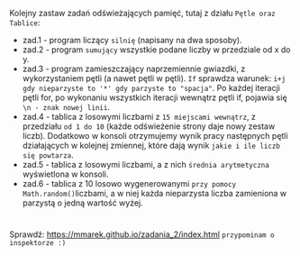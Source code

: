 Kolejny zastaw zadań odświeżających pamięć, tutaj z działu `Pętle oraz Tablice`:

- zad.1 - program liczący `silnię` (napisany na dwa sposoby).
- zad.2 - program `sumujący` wszystkie podane liczby w przedziale od x do y.
- zad.3 - program zamieszczający naprzemiennie gwiazdki, z wykorzystaniem pętli (a nawet pętli w pętli). `If` sprawdza 
warunek: `i+j gdy nieparzyste to '*' gdy parzyste to "spacja"`. Po każdej iteracji pętli for, po wykonaniu wszystkich 
iteracji wewnątrz pętli if, pojawia się `\n - znak nowej linii`.
- zad.4 - tablica z losowymi liczbami z `15 miejscami wewnątrz`, z przedziału `od 1 do 10` (każde odświeżenie strony 
daje nowy zestaw liczb). Dodatkowo w konsoli otrzymujemy wynik pracy następnych pętli działających w kolejnej zmiennej, 
które dają wynik `jakie i ile liczb się powtarza`.
- zad.5 - tablica z losowymi liczbami, a z nich `średnia arytmetyczna` wyświetlona w konsoli.
- zad.6 - tablica z 10 losowo wygenerowanymi `przy pomocy Math.random()`liczbami, a w niej każda nieparzysta liczba 
zamieniona w parzystą o jedną wartość wyżej.
#
Sprawdź:
https://mmarek.github.io/zadania_2/index.html
`przypominam o inspektorze :)`